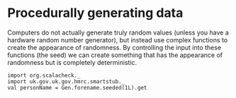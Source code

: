 # Procedurally generating data

Computers do not actually generate truly random values (unless you
have a hardware random number generator), but instead use complex
functions to create the appearance of randomness. By controlling the
input into these functions (the seed) we can create something that has
the appearance of randomness but is completely deterministic. 

```tut
import org.scalacheck._
import uk.gov.uk.gov.hmrc.smartstub._
val personName = Gen.forename.seeded(1L).get
```
